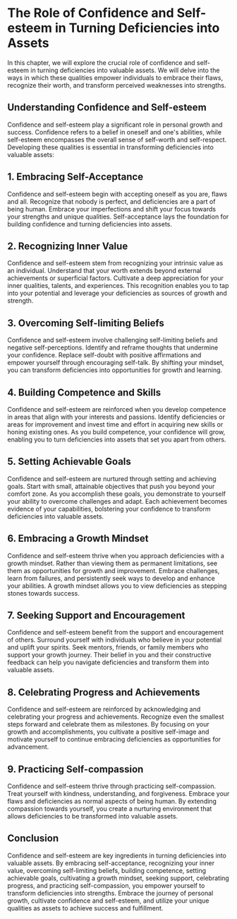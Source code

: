The Role of Confidence and Self-esteem in Turning Deficiencies into Assets
===================================================================================

In this chapter, we will explore the crucial role of confidence and self-esteem in turning deficiencies into valuable assets. We will delve into the ways in which these qualities empower individuals to embrace their flaws, recognize their worth, and transform perceived weaknesses into strengths.

**Understanding Confidence and Self-esteem**
--------------------------------------------

Confidence and self-esteem play a significant role in personal growth and success. Confidence refers to a belief in oneself and one's abilities, while self-esteem encompasses the overall sense of self-worth and self-respect. Developing these qualities is essential in transforming deficiencies into valuable assets:

## 1. Embracing Self-Acceptance

Confidence and self-esteem begin with accepting oneself as you are, flaws and all. Recognize that nobody is perfect, and deficiencies are a part of being human. Embrace your imperfections and shift your focus towards your strengths and unique qualities. Self-acceptance lays the foundation for building confidence and turning deficiencies into assets.

## 2. Recognizing Inner Value

Confidence and self-esteem stem from recognizing your intrinsic value as an individual. Understand that your worth extends beyond external achievements or superficial factors. Cultivate a deep appreciation for your inner qualities, talents, and experiences. This recognition enables you to tap into your potential and leverage your deficiencies as sources of growth and strength.

## 3. Overcoming Self-limiting Beliefs

Confidence and self-esteem involve challenging self-limiting beliefs and negative self-perceptions. Identify and reframe thoughts that undermine your confidence. Replace self-doubt with positive affirmations and empower yourself through encouraging self-talk. By shifting your mindset, you can transform deficiencies into opportunities for growth and learning.

## 4. Building Competence and Skills

Confidence and self-esteem are reinforced when you develop competence in areas that align with your interests and passions. Identify deficiencies or areas for improvement and invest time and effort in acquiring new skills or honing existing ones. As you build competence, your confidence will grow, enabling you to turn deficiencies into assets that set you apart from others.

## 5. Setting Achievable Goals

Confidence and self-esteem are nurtured through setting and achieving goals. Start with small, attainable objectives that push you beyond your comfort zone. As you accomplish these goals, you demonstrate to yourself your ability to overcome challenges and adapt. Each achievement becomes evidence of your capabilities, bolstering your confidence to transform deficiencies into valuable assets.

## 6. Embracing a Growth Mindset

Confidence and self-esteem thrive when you approach deficiencies with a growth mindset. Rather than viewing them as permanent limitations, see them as opportunities for growth and improvement. Embrace challenges, learn from failures, and persistently seek ways to develop and enhance your abilities. A growth mindset allows you to view deficiencies as stepping stones towards success.

## 7. Seeking Support and Encouragement

Confidence and self-esteem benefit from the support and encouragement of others. Surround yourself with individuals who believe in your potential and uplift your spirits. Seek mentors, friends, or family members who support your growth journey. Their belief in you and their constructive feedback can help you navigate deficiencies and transform them into valuable assets.

## 8. Celebrating Progress and Achievements

Confidence and self-esteem are reinforced by acknowledging and celebrating your progress and achievements. Recognize even the smallest steps forward and celebrate them as milestones. By focusing on your growth and accomplishments, you cultivate a positive self-image and motivate yourself to continue embracing deficiencies as opportunities for advancement.

## 9. Practicing Self-compassion

Confidence and self-esteem thrive through practicing self-compassion. Treat yourself with kindness, understanding, and forgiveness. Embrace your flaws and deficiencies as normal aspects of being human. By extending compassion towards yourself, you create a nurturing environment that allows deficiencies to be transformed into valuable assets.

**Conclusion**
--------------

Confidence and self-esteem are key ingredients in turning deficiencies into valuable assets. By embracing self-acceptance, recognizing your inner value, overcoming self-limiting beliefs, building competence, setting achievable goals, cultivating a growth mindset, seeking support, celebrating progress, and practicing self-compassion, you empower yourself to transform deficiencies into strengths. Embrace the journey of personal growth, cultivate confidence and self-esteem, and utilize your unique qualities as assets to achieve success and fulfillment.
